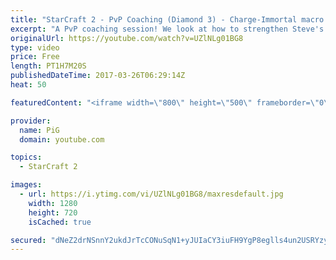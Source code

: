 ```yaml
---
title: "StarCraft 2 - PvP Coaching (Diamond 3) - Charge-Immortal macro style"
excerpt: "A PvP coaching session! We look at how to strengthen Steve's earlygame and how to make his chargelot-immortal style work -- Watch live at https://www.twitch.tv/x5_pig"
originalUrl: https://youtube.com/watch?v=UZlNLg01BG8
type: video
price: Free
length: PT1H7M20S
publishedDateTime: 2017-03-26T06:29:14Z
heat: 50

featuredContent: "<iframe width=\"800\" height=\"500\" frameborder=\"0\" src=\"https://www.youtube.com/embed/UZlNLg01BG8\" allow=\"accelerometer; autoplay; encrypted-media; gyroscope; picture-in-picture\" allowfullscreen></iframe>"

provider:
  name: PiG
  domain: youtube.com

topics:
  - StarCraft 2

images:
  - url: https://i.ytimg.com/vi/UZlNLg01BG8/maxresdefault.jpg
    width: 1280
    height: 720
    isCached: true

secured: "dNeZ2drNSnnY2ukdJrTcCONuSqN1+yJUIaCY3iuFH9YgP8eglls4un2USRYzyzhUmfaLgDb3hRfVRLzLrLdSULkMvQq1ajUSwTlJPF8Yq49CeGu+WZew3CGEMUhBeLVmaRUocIudd5UFjMRNSfmCgQMIjpOD7GcNwbQBDLxIW/DOJpYAIRa55t4NGt9I6XuxgwX6mfKeEaKYeG/cl/MUxYEYpk1oOce7LrCM1y0OrMfv/7CzhFuPjnh/I/+/09DozT4GFi9J27qPwuRgkisZb0bt+wbr2BKzPXNtPKaS3nkW31zAiRL+XIO93lhcDOoHRhWt4tEpo5F5JACZPbH6ZfWp0zWKiFq/XQRmjdAmYwvMxY7otc+zVAwyXwUUwiGzM1Tw0rEB4tMdpbJBtZ53pukAN3EXe2KcOHdtJsmDApU=;Do1YGw0tKvL7yRCuJR6WZQ=="
---
```


